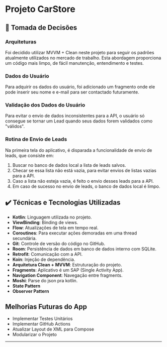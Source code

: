 # Projeto CarStore

## 🎯 Tomada de Decisões

### Arquiteturas
Foi decidido utilizar MVVM + Clean neste projeto para seguir os padrões atualmente utilizados no mercado de trabalho. Esta abordagem proporciona um código mais limpo, de fácil manutenção, entendimento e testes.

### Dados do Usuário
Para adquirir os dados do usuário, foi adicionado um fragmento onde ele pode inserir seu nome e e-mail para ser contactado futuramente.

### Validação dos Dados do Usuário
Para evitar o envio de dados inconsistentes para a API, o usuário só consegue se tornar um Lead quando seus dados forem validados como "válidos".

### Rotina de Envio de Leads
Na primeira tela do aplicativo, é disparada a funcionalidade de envio de leads, que consiste em:
1. Buscar no banco de dados local a lista de leads salvos.
2. Checar se essa lista não está vazia, para evitar envios de listas vazias para a API.
3. Caso a lista não esteja vazia, é feito o envio desses leads para a API.
4. Em caso de sucesso no envio de leads, o banco de dados local é limpo.

## ✔️ Técnicas e Tecnologias Utilizadas
- **Kotlin**: Linguagem utilizada no projeto.
- **ViewBinding**: Binding de views.
- **Flow**: Atualizações de tela em tempo real.
- **Coroutines**: Para executar ações demoradas em uma thread secundária.
- **Git**: Controle de versão do código no GitHub.
- **Room**: Persistência de dados em banco de dados interno com SQLite.
- **Retrofit**: Comunicação com a API.
- **Koin**: Injeção de dependência.
- **Arquitetura Clean + MVVM**: Estruturação do projeto.
- **Fragments**: Aplicativo é um SAP (Single Activity App).
- **Navigation Component**: Navegação entre fragments.
- **Moshi**: Parse do json pra kotlin.
- **State Pattern**
- **Observer Pattern**

## Melhorias Futuras do App
- Implementar Testes Unitários
- Implementar GitHub Actions
- Atualizar Layout de XML para Compose
- Modularizar o Projeto

---

